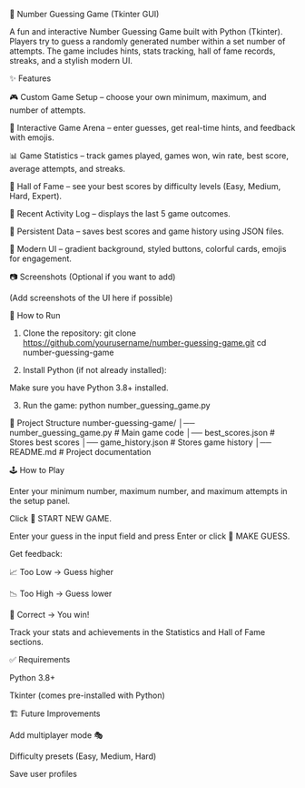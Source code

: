🎯 Number Guessing Game (Tkinter GUI)

A fun and interactive Number Guessing Game built with Python (Tkinter).
Players try to guess a randomly generated number within a set number of attempts. The game includes hints, stats tracking, hall of fame records, streaks, and a stylish modern UI.

✨ Features

🎮 Custom Game Setup – choose your own minimum, maximum, and number of attempts.

🎲 Interactive Game Arena – enter guesses, get real-time hints, and feedback with emojis.

📊 Game Statistics – track games played, games won, win rate, best score, average attempts, and streaks.

🏅 Hall of Fame – see your best scores by difficulty levels (Easy, Medium, Hard, Expert).

🔄 Recent Activity Log – displays the last 5 game outcomes.

💾 Persistent Data – saves best scores and game history using JSON files.

🎨 Modern UI – gradient background, styled buttons, colorful cards, emojis for engagement.

📷 Screenshots (Optional if you want to add)

(Add screenshots of the UI here if possible)

🚀 How to Run
1. Clone the repository:
git clone https://github.com/yourusername/number-guessing-game.git
cd number-guessing-game

2. Install Python (if not already installed):

Make sure you have Python 3.8+ installed.

3. Run the game:
python number_guessing_game.py

📂 Project Structure
number-guessing-game/
│── number_guessing_game.py   # Main game code
│── best_scores.json          # Stores best scores
│── game_history.json         # Stores game history
│── README.md                 # Project documentation

🕹️ How to Play

Enter your minimum number, maximum number, and maximum attempts in the setup panel.

Click 🚀 START NEW GAME.

Enter your guess in the input field and press Enter or click 🎯 MAKE GUESS.

Get feedback:

📈 Too Low → Guess higher

📉 Too High → Guess lower

🎉 Correct → You win!

Track your stats and achievements in the Statistics and Hall of Fame sections.

✅ Requirements

Python 3.8+

Tkinter (comes pre-installed with Python)

🏗️ Future Improvements

Add multiplayer mode 🎭

Difficulty presets (Easy, Medium, Hard)

Save user profiles